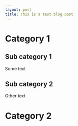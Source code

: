 ```yaml
---
layout: post
title: This is a test blog post
---
```


# Category 1
## Sub category 1
Some text

## Sub category 2
Other text

# Category 2
